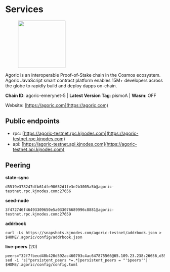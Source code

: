# Services

<figure><img src="https://raw.githubusercontent.com/kj89/testnet_manuals/main/pingpub/logos/agoric.png" width="150" alt=""><figcaption></figcaption></figure>

Agoric is an interoperable Proof-of-Stake chain in the Cosmos ecosystem.  Agoric JavaScript smart contract platform enables 15M+ developers across the  globe to rapidly build and deploy dapps on-chain.

**Chain ID**: agoric-emerynet-5 | **Latest Version Tag**: pismoA | **Wasm**: OFF

Website: [https://agoric.com](https://agoric.com)


## Public endpoints

* rpc: [https://agoric-testnet.rpc.kjnodes.com](https://agoric-testnet.rpc.kjnodes.com)
* api: [https://agoric-testnet.api.kjnodes.com](https://agoric-testnet.api.kjnodes.com)

## Peering

**state-sync**

```
d5519e378247dfb61dfe90652d1fe3e2b3005a5b@agoric-testnet.rpc.kjnodes.com:27656
```

**seed-node**

```
3f472746f46493309650e5a033076689996c8881@agoric-testnet.rpc.kjnodes.com:27659
```

**addrbook**
```
curl -Ls https://snapshots.kjnodes.com/agoric-testnet/addrbook.json > $HOME/.agoric/config/addrbook.json
```

**live-peers** (20)
```
peers="32f7fbecd40b420d592ac460703c4ac647875566@65.109.23.238:26656,d5519e378247dfb61dfe90652d1fe3e2b3005a5b@65.109.68.190:27656,fd9d8063921531990cfebb72d5adadf276484e8d@13.215.217.74:26656,e5d3db7a51d3fb40a4855d6677318944faf7d5f2@142.132.191.166:26656,793955daf95ad29f003cc4ec7e6c60c00677b2f7@5.9.81.187:30656,fb86a0993c694c981a28fa1ebd1fd692f345348b@35.226.248.0:26656,6644a86094a0cb0152f83aed74357c439657770b@185.239.209.79:26656,42084028a65c5d609793ffc618d1dcbf374fc301@65.109.28.219:14456,c72d05f83b53dc7f6c55d7d3e67c304716d27d80@116.202.227.117:27656,a875ef614b3902dd567be2076f18239681f24e35@185.146.148.112:26656,a3a1e6c7a9ceec632c22769a9e369d05a796dc24@65.108.79.246:26709,53ae0b0710f2f32aa60717953a51e60a7ad7b1c5@35.238.211.8:26656,7b1cafa0879374125c623d854bcc0cb9cd98729e@185.213.25.151:26656,a5b991654d0723e038d3723b1345b2a288d49146@38.242.156.28:26656,8dfb920cdc2eba42b688f44fdd26e12dabfbb6a9@95.217.130.111:27656,98e1069b1cfc445e377eda6a0eadd94f7877065d@162.55.169.76:26656,c63cc83797e108ee7881209dd1545671a5e92ea6@35.226.207.157:26656,6f9e22eba0130f1a29c25e28beeae69b2621a403@35.238.67.135:26656,436c0ba39a5310df2538ae236aacfd7bcd4e1893@65.108.124.57:37656,fed5712837f1561b7ac4eebbbf618df7c76104d9@51.81.185.12:44656"
sed -i 's|^persistent_peers *=.*|persistent_peers = "'$peers'"|' $HOME/.agoric/config/config.toml
```
